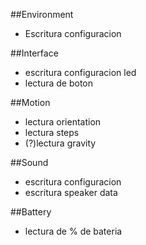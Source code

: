##Environment
- Escritura configuracion

##Interface
- escritura configuracion led
- lectura de boton

##Motion
- lectura orientation
- lectura steps
- (?)lectura gravity

##Sound
- escritura configuracion
- escritura speaker data

##Battery
- lectura de % de bateria
